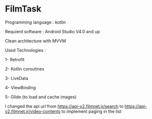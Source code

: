 # FilmTask
Programming language : kotlin

Requierd software : Android Studio V4.0 and up

Clean architecture with MVVM

Used Technologies : 

1- Retrofit

2- Kotlin coroutines

3- LiveData

4- ViewBinding

5- Glide (to load and cache images)


I changed the api url from https://api-v2.filmnet.ir/search to https://api-v2.filmnet.ir/video-contents to implement paging in the list
